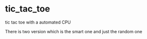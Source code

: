 # tic_tac_toe
tic tac toe with a automated CPU

There is two version which is the smart one and just the random one
